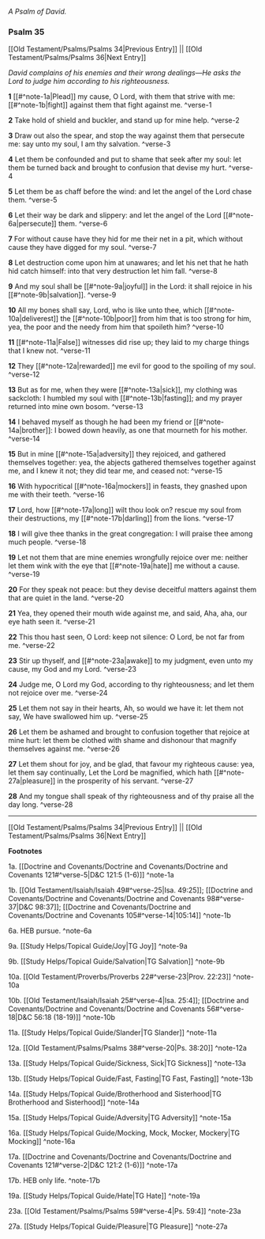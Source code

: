 *A Psalm of David.*

### Psalm 35

[[Old Testament/Psalms/Psalms 34|Previous Entry]]  ||  [[Old Testament/Psalms/Psalms 36|Next Entry]]

*David complains of his enemies and their wrong dealings—He asks the Lord to judge him according to his righteousness.*

**1**  [[#^note-1a|Plead]] my cause, O Lord, with them that strive with me: [[#^note-1b|fight]] against them that fight against me. ^verse-1

**2**  Take hold of shield and buckler, and stand up for mine help. ^verse-2

**3**  Draw out also the spear, and stop the way against them that persecute me: say unto my soul, I am thy salvation. ^verse-3

**4**  Let them be confounded and put to shame that seek after my soul: let them be turned back and brought to confusion that devise my hurt. ^verse-4

**5**  Let them be as chaff before the wind: and let the angel of the Lord chase them. ^verse-5

**6**  Let their way be dark and slippery: and let the angel of the Lord [[#^note-6a|persecute]] them. ^verse-6

**7**  For without cause have they hid for me their net in a pit, which without cause they have digged for my soul. ^verse-7

**8**  Let destruction come upon him at unawares; and let his net that he hath hid catch himself: into that very destruction let him fall. ^verse-8

**9**  And my soul shall be [[#^note-9a|joyful]] in the Lord: it shall rejoice in his [[#^note-9b|salvation]]. ^verse-9

**10**  All my bones shall say, Lord, who is like unto thee, which [[#^note-10a|deliverest]] the [[#^note-10b|poor]] from him that is too strong for him, yea, the poor and the needy from him that spoileth him? ^verse-10

**11**  [[#^note-11a|False]] witnesses did rise up; they laid to my charge things that I knew not. ^verse-11

**12**  They [[#^note-12a|rewarded]] me evil for good to the spoiling of my soul. ^verse-12

**13**  But as for me, when they were [[#^note-13a|sick]], my clothing was sackcloth: I humbled my soul with [[#^note-13b|fasting]]; and my prayer returned into mine own bosom. ^verse-13

**14**  I behaved myself as though he had been my friend or [[#^note-14a|brother]]: I bowed down heavily, as one that mourneth for his mother. ^verse-14

**15**  But in mine [[#^note-15a|adversity]] they rejoiced, and gathered themselves together: yea, the abjects gathered themselves together against me, and I knew it not; they did tear me, and ceased not: ^verse-15

**16**  With hypocritical [[#^note-16a|mockers]] in feasts, they gnashed upon me with their teeth. ^verse-16

**17**  Lord, how [[#^note-17a|long]] wilt thou look on? rescue my soul from their destructions, my [[#^note-17b|darling]] from the lions. ^verse-17

**18**  I will give thee thanks in the great congregation: I will praise thee among much people. ^verse-18

**19**  Let not them that are mine enemies wrongfully rejoice over me: neither let them wink with the eye that [[#^note-19a|hate]] me without a cause. ^verse-19

**20**  For they speak not peace: but they devise deceitful matters against them that are quiet in the land. ^verse-20

**21**  Yea, they opened their mouth wide against me, and said, Aha, aha, our eye hath seen it. ^verse-21

**22**  This thou hast seen, O Lord: keep not silence: O Lord, be not far from me. ^verse-22

**23**  Stir up thyself, and [[#^note-23a|awake]] to my judgment, even unto my cause, my God and my Lord. ^verse-23

**24**  Judge me, O Lord my God, according to thy righteousness; and let them not rejoice over me. ^verse-24

**25**  Let them not say in their hearts, Ah, so would we have it: let them not say, We have swallowed him up. ^verse-25

**26**  Let them be ashamed and brought to confusion together that rejoice at mine hurt: let them be clothed with shame and dishonour that magnify themselves against me. ^verse-26

**27**  Let them shout for joy, and be glad, that favour my righteous cause: yea, let them say continually, Let the Lord be magnified, which hath [[#^note-27a|pleasure]] in the prosperity of his servant. ^verse-27

**28**  And my tongue shall speak of thy righteousness and of thy praise all the day long. ^verse-28


---
[[Old Testament/Psalms/Psalms 34|Previous Entry]]  ||  [[Old Testament/Psalms/Psalms 36|Next Entry]]


**Footnotes**


1a. [[Doctrine and Covenants/Doctrine and Covenants/Doctrine and Covenants 121#^verse-5|D&C 121:5 (1-6)]] ^note-1a

1b. [[Old Testament/Isaiah/Isaiah 49#^verse-25|Isa. 49:25]]; [[Doctrine and Covenants/Doctrine and Covenants/Doctrine and Covenants 98#^verse-37|D&C 98:37]]; [[Doctrine and Covenants/Doctrine and Covenants/Doctrine and Covenants 105#^verse-14|105:14]] ^note-1b

6a. HEB pursue. ^note-6a

9a. [[Study Helps/Topical Guide/Joy|TG Joy]] ^note-9a

9b. [[Study Helps/Topical Guide/Salvation|TG Salvation]] ^note-9b

10a. [[Old Testament/Proverbs/Proverbs 22#^verse-23|Prov. 22:23]] ^note-10a

10b. [[Old Testament/Isaiah/Isaiah 25#^verse-4|Isa. 25:4]]; [[Doctrine and Covenants/Doctrine and Covenants/Doctrine and Covenants 56#^verse-18|D&C 56:18 (18-19)]] ^note-10b

11a. [[Study Helps/Topical Guide/Slander|TG Slander]] ^note-11a

12a. [[Old Testament/Psalms/Psalms 38#^verse-20|Ps. 38:20]] ^note-12a

13a. [[Study Helps/Topical Guide/Sickness, Sick|TG Sickness]] ^note-13a

13b. [[Study Helps/Topical Guide/Fast, Fasting|TG Fast, Fasting]] ^note-13b

14a. [[Study Helps/Topical Guide/Brotherhood and Sisterhood|TG Brotherhood and Sisterhood]] ^note-14a

15a. [[Study Helps/Topical Guide/Adversity|TG Adversity]] ^note-15a

16a. [[Study Helps/Topical Guide/Mocking, Mock, Mocker, Mockery|TG Mocking]] ^note-16a

17a. [[Doctrine and Covenants/Doctrine and Covenants/Doctrine and Covenants 121#^verse-2|D&C 121:2 (1-6)]] ^note-17a

17b. HEB only life. ^note-17b

19a. [[Study Helps/Topical Guide/Hate|TG Hate]] ^note-19a

23a. [[Old Testament/Psalms/Psalms 59#^verse-4|Ps. 59:4]] ^note-23a

27a. [[Study Helps/Topical Guide/Pleasure|TG Pleasure]] ^note-27a
